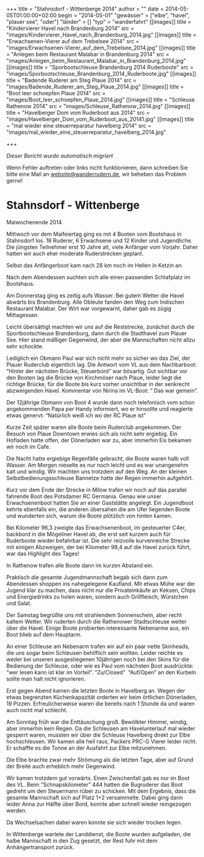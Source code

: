 +++
title = "Stahnsdorf - Wittenberge 2014"
author = ""
date = 2014-05-05T01:00:00+02:00
begin = "2014-05-01"
"gewässer" = ["elbe", "havel", "plauer see", "oder"]
"länder" = []
"typ" = "wanderfahrt"
[[images]]
title = "Kindervierer Havel nach Brandenburg 2014"
src = "images/Kindervierer_Havel_nach_Brandenburg_2014.jpg"
[[images]]
title = "Erwachsenen-Vierer auf dem Trebelsee 2014"
src = "images/Erwachsenen-Vierer_auf_dem_Trebelsee_2014.jpg"
[[images]]
title = "Anlegen beim Restaurant Malabar in Brandenburg 2014"
src = "images/Anlegen_beim_Restaurant_Malabar_in_Brandenburg_2014.jpg"
[[images]]
title = "Sporbootschleuse Brandenburg 2014 Ruderboote"
src = "images/Sporbootschleuse_Brandenburg_2014_Ruderboote.jpg"
[[images]]
title = "Badende Ruderer am Steg Plaue 2014"
src = "images/Badende_Ruderer_am_Steg_Plaue_2014.jpg"
[[images]]
title = "Boot leer schoepfen Plaue 2014"
src = "images/Boot_leer_schoepfen_Plaue_2014.jpg"
[[images]]
title = "Schleuse Rathenow 2014"
src = "images/Schleuse_Rathenow_2014.jpg"
[[images]]
title = "Havelberger Dom vom Ruderboot aus 2014"
src = "images/Havelberger_Dom_vom_Ruderboot_aus_20141.jpg"
[[images]]
title = "mal wieder eine steuerreparatur havelberg 2014"
src = "images/mal_wieder_eine_steuerreparatur_havelberg_2014.jpg"

+++


*Dieser Bericht wurde automatisch migriert*

Wenn Fehler auftreten oder links nicht funktionieren, dann schreiben Sie bitte eine Mail an website@wanderrudern.de, wir beheben das Problem gerne!



# Stahnsdorf - Wittenberge


Maiwochenende 2014

Mittwoch vor dem Maifeiertag ging es mit 4 Booten vom Bootshaus in Stahnsdorf los. 18 Ruderer, 6 Erwachsene und 12 Kinder und Jugendliche. Die jüngsten Teilnehmer erst 10 Jahre alt, viele Anfänger vom Vorjahr. Daher hatten wir auch eher moderate Ruderstrecken geplant.

Selbst das Anfängerboot kam nach 28 km noch im Hellen in Ketzin an.

Nach dem Abendessen suchten sich alle einen passenden Schlafplatz im Bootshaus.

Am Donnerstag ging es zeitig aufs Wasser. Bei gutem Wetter die Havel abwärts bis Brandenburg. Alle Obleute fanden den Weg zum Indischen Restaurant Malabar. Der Wirt war vorgewarnt, daher gab es zügig Mittagessen.

Leicht übersättigt machten wir uns auf die Reststrecke, zunächst durch die Sportbootschleuse Brandenburg, dann durch die Stadthavel zum Plauer See. Hier stand mäßiger Gegenwind, der aber die Mannschaften nicht allzu sehr schockte.

Lediglich ein Obmann Paul war sich nicht mehr so sicher wo das Ziel, der Plauer Ruderclub eigentlich lag. Die Antwort vom VL aus dem Nachbarboot: “Hinter der nächsten Brücke, Steuerbord” war bösartig. Gut sichtbar vor den Booten lag die Brücke von Kirchmöser nach Plaue, leider liegt die richtige Brücke, für die Boote bis kurz vorher unsichtbar in der senkrecht abzweigenden Havel. Kommentar von Nirina im VL-Boot: “ Das war gemein”.

Der 12jährige Obmann von Boot 4 wurde dann noch telefonisch vom schon angekommenden Papa per Handy informiert, wo er hinsollte und reagierte etwas genervt: “Natürlich weiß ich wo der RC Plaue ist”

Kurze Zeit später waren alle Boote beim Ruderclub angekommen. Der Besuch von Plaue Downtown erwies sich als nicht sehr ergiebig. Ein Hofladen hatte offen, der Dönerladen war zu, aber immerhin Eis bekamen wir noch im Cafe.

Die Nacht hatte ergiebige Regenfälle gebracht, die Boote waren halb voll Wasser. Am Morgen nieselte es nur noch leicht und es war unangenehm kalt und windig. Wir machten uns trotzdem auf den Weg. An der kleinen Selbstbedienungsschleuse Bannetze hatte der Regen immerhin aufgehört.

Kurz vor dem Ende der Strecke in Milow trafen wir noch auf das parallel fahrende Boot des Potsdamer RC Germania. Genau wie unser Erwachsenenboot hatten Sie an einer Gaststätte angelegt. Ein Jugendboot kehrte ebenfalls ein, die anderen übersahen die am Ufer liegenden Boote und wunderten sich, warum die Boote plötzlich von hinten kamen.

Bei Kilometer 96,3 zweigte das Erwachsenenboot, im gesteuerter C4er, backbord in die Mögeliner Havel ab, die erst seit kurzem auch für Ruderboote wieder befahrbar ist. Die sehr reizvolle kurvenreiche Strecke mit einigen Abzweigen, der bei Kilometer 98,4 auf die Havel zurück führt, war das Highlight des Tages!

In Rathenow trafen alle Boote dann im kurzen Abstand ein.

Praktisch die gesamte Jugendmannschaft begab sich dann zum Abendessen shoppen ins nahegelegene Kaufland. Mit etwas Mühe war der Jugend klar zu machen, dass nicht nur die Privateinkäufe an Keksen, Chips und Energiedrinks zu holen waren, sondern auch Grillfleisch, Würstchen und Salat.

Der Samstag begrüßte uns mit strahlendem Sonnenschein, aber recht kaltem Wetter. Wir ruderten durch die Rathenower Stadtschleuse weiter über die Havel. Einige Boote probierten interessante Nebenarme aus, ein Boot blieb auf dem Hauptarm.

An einer Schleuse am Nebenarm trafen wir auf ein paar nette Skinheads, die uns sogar beim Schleusen behilflich sein wollten. Leider reichte es weder bei unseren ausgestiegenen 10jährigen noch bei den Skins für die Bedienung der Schleuse, oder wie es Paul vom nächsten Boot ausdrückte: “wer lesen kann ist klar im Vorteil”. “Zu/Closed”  “Auf/Open” an den Kurbeln sollte man halt nicht ignorieren.

Erst gegen Abend kamen die letzten Boote in Havelberg an. Wegen der etwas begrenzten Küchenkapazität orderten wir beim örtlichen Dönerladen, 19 Pizzen. Erfreulicherweise waren die bereits nach 1 Stunde da und waren auch nicht mal schlecht.

Am Sonntag früh war die Enttäuschung groß. Bewölkter Himmel, windig, aber immerhin kein Regen. Da die Schleusen am Havelunterlauf mal wieder gesperrt waren, mussten wir über die Schleuse Havelberg direkt zur Elbe hochschleusen. Wir kamen alle heil raus, Packers PRC-G Vierer leider nicht. Er schaffte es die Tonne an der Ausfahrt zur Elbe mitzunehmen.

Die Elbe brachte zwar mehr Strömung als die letzten Tage, aber auf Grund der Breite auch erheblich mehr Gegenwind.

Wir kamen trotzdem gut vorwärts. Einen Zwischenfall gab es nur im Boot des VL. Beim “Schnapskilometer” 444 hatten die Bugruderer das Boot gedreht um den Steuermann rüber zu schicken. Mit dem Ergebnis, dass die gesamte Mannschaft sich auf Platz 1+2 versammelte. Dabei ging dann leider Anna zur Hälfte über Bord, konnte aber schnell wieder reingezogen werden.

Da Wechselsachen dabei waren konnte sie sich wieder trocken legen.

In Wittenberge wartete der Landdienst, die Boote wurden aufgeladen, die halbe Mannschaft in den Zug gesetzt, der Rest fuhr mit dem Anhängertransport zurück.